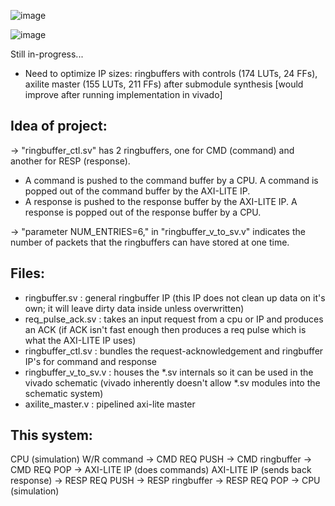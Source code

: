 
![image](https://github.com/user-attachments/assets/ecb06ab8-192d-4c60-8882-061f4e31d6ee)

![image](https://github.com/user-attachments/assets/932cdbc0-c9dd-4ee7-8d08-643a0ecc2b9e)

Still in-progress... 
- Need to optimize IP sizes: ringbuffers with controls (174 LUTs, 24 FFs), axilite master (155 LUTs, 211 FFs) after submodule synthesis [would improve after running implementation in vivado]

Idea of project:
---------------

-> "ringbuffer_ctl.sv" has 2 ringbuffers, one for CMD (command) and another for RESP (response). 
- A command is pushed to the command buffer by a CPU. A command is popped out of the command buffer by the AXI-LITE IP.
- A response is pushed to the response buffer by the AXI-LITE IP. A response is popped out of the response buffer by a CPU.

-> "parameter NUM_ENTRIES=6," in "ringbuffer_v_to_sv.v" indicates the number of packets that the ringbuffers can have stored at one time.

Files:
------
- ringbuffer.sv : general ringbuffer IP (this IP does not clean up data on it's own; it will leave dirty data inside unless overwritten)
- req_pulse_ack.sv : takes an input request from a cpu or IP and produces an ACK (if ACK isn't fast enough then produces a req pulse which is what the AXI-LITE IP uses)
- ringbuffer_ctl.sv : bundles the request-acknowledgement and ringbuffer IP's for command and response
- ringbuffer_v_to_sv.v : houses the *.sv internals so it can be used in the vivado schematic (vivado inherently doesn't allow *.sv modules into the schematic system)
- axilite_master.v : pipelined axi-lite master

This system:
------------

CPU (simulation) W/R command -> CMD REQ PUSH -> CMD ringbuffer -> CMD REQ POP -> AXI-LITE IP (does commands)
AXI-LITE IP (sends back response) -> RESP REQ PUSH -> RESP ringbuffer -> RESP REQ POP -> CPU (simulation)
